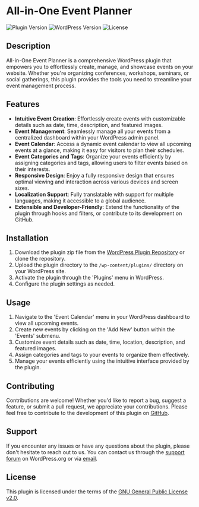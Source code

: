 # All-in-One Event Planner

![Plugin Version](https://img.shields.io/badge/version-1.0-blue.svg)
![WordPress Version](https://img.shields.io/badge/WordPress-5.8%2B-blue.svg)
![License](https://img.shields.io/badge/license-GPL%20v2-blue.svg)

## Description

All-in-One Event Planner is a comprehensive WordPress plugin that empowers you to effortlessly create, manage, and showcase events on your website. Whether you're organizing conferences, workshops, seminars, or social gatherings, this plugin provides the tools you need to streamline your event management process.

## Features

- **Intuitive Event Creation**: Effortlessly create events with customizable details such as date, time, description, and featured images.
- **Event Management**: Seamlessly manage all your events from a centralized dashboard within your WordPress admin panel.
- **Event Calendar**: Access a dynamic event calendar to view all upcoming events at a glance, making it easy for visitors to plan their schedules.
- **Event Categories and Tags**: Organize your events efficiently by assigning categories and tags, allowing users to filter events based on their interests.
- **Responsive Design**: Enjoy a fully responsive design that ensures optimal viewing and interaction across various devices and screen sizes.
- **Localization Support**: Fully translatable with support for multiple languages, making it accessible to a global audience.
- **Extensible and Developer-Friendly**: Extend the functionality of the plugin through hooks and filters, or contribute to its development on GitHub.

## Installation

1. Download the plugin zip file from the [WordPress Plugin Repository](https://wordpress.org/plugins/aio-event-planner/) or clone the repository.
2. Upload the plugin directory to the `/wp-content/plugins/` directory on your WordPress site.
3. Activate the plugin through the 'Plugins' menu in WordPress.
4. Configure the plugin settings as needed.

## Usage

1. Navigate to the 'Event Calendar' menu in your WordPress dashboard to view all upcoming events.
2. Create new events by clicking on the 'Add New' button within the 'Events' submenu.
3. Customize event details such as date, time, location, description, and featured images.
4. Assign categories and tags to your events to organize them effectively.
5. Manage your events efficiently using the intuitive interface provided by the plugin.

## Contributing

Contributions are welcome! Whether you'd like to report a bug, suggest a feature, or submit a pull request, we appreciate your contributions. Please feel free to contribute to the development of this plugin on [GitHub](https://github.com/thisisalamin/all-in-one-event-planner).

## Support

If you encounter any issues or have any questions about the plugin, please don't hesitate to reach out to us. You can contact us through the [support forum](https://wordpress.org/support/plugin/aio-event-planner/) on WordPress.org or via [email](mailto:support@example.com).

## License

This plugin is licensed under the terms of the [GNU General Public License v2.0](https://www.gnu.org/licenses/gpl-2.0.html).
